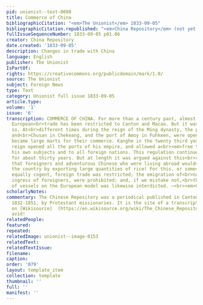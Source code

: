 ```yaml
---
pid: unionist--text-0080
title: Commerce of China
bibliographicCitation: "<em>The Unionist</em> 1833-09-05"
bibliographicCitation.republished: "<em>China Repository</em> (not yet researched)"
fullIssueSequenceNumber: 1833-09-05 p01.06
creator: China Repository
date.created: '1833-09-05'
description: Changes in trade with China
language: English
publisher: The Unionist
IsPartOf: 
rights: https://creativecommons.org/publicdomain/mark/1.0/
source: The Unionist
subject: Foreign News
type: Text
category: Unionist full issue 1833-09-05
article.type: 
volume: '1'
issue: '6'
transcription: COMMERCE OF CHINA. For more than a century past, almost the whole of
  European<br>trade has been restricted to Canton and Macao. But it was not always
  so. At<br>different times during the reign of the Ming dynasty, the ports of Ningpo
  and<br>Chusan in Chekeang, and the port of Amoy in Fuhkeen, were opened to Europeans,<br>and
  became large marts for their commerce. Kanghe in the twenty third year of<br>his
  reign opened all the ports of his empire, and allowed a<br><em>free trade</em>to
  his own subjects and to all foreign nations. This regulation continued in<br>force
  for about thirty years. But at length it was argued against this<br>regulation,
  that foreigners and adventurous Chinese who were living abroad would<br>improverish
  the country by exporting large quantities of rice! For this, or some<br>other reasons
  equally cogent, foreign trade was restricted; the emigration of<br>natives and the
  ingress of foreigners, were prohibited; and, if we mistake not,<br>the building
  of vessels on the European model was likewise interdicted. —<br><em>Chinese Rep.</em>
scholarlyNotes: 
commentary: The Chinese Repository was a periodical published in Canton, China, from
  1832-1851, by Protestant missionaries. It is the site of a transcription project
  on [Wikisource]  (https://en.wikisource.org/wiki/The_Chinese_Repository) for the
  avid!
relatedPeople: 
featured: 
repeated: 
relatedImage: unionist--image-0153
relatedText: 
relatedTextIssue: 
filename: 
caption: 
order: '079'
layout: template_item
collection: template
thumbnail: ''
full: ''
manifest: ''
---
```

